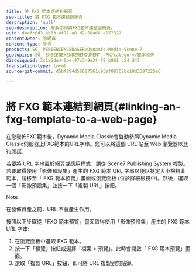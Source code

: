 ```yaml
---
title: 將 FXG 範本連結到網頁
seo-title: 將 FXG 範本連結到網頁
description: 'null'
seo-description: 瞭解如何將FXG範本連結至網頁。
uuid: daafc0d3-ab73-4f71-a0 d2-58a66 a277327
contentOwner: 管理員
content-type: 參考
products: SG_ PERIENCENCENAGER/Dynamic-Media-Scene-7
geptopics: SG_ ENSCENEXENDEMENDUMENT_ PK/category/範本發佈
discoiquuid: 3c1a5da4-0be-47c3-9e3f-f8 b961 c54 d47
translation-type: tm+mt
source-git-commit: d5bf894d56687561c93ef08762bc19d3597225e6

---
```



# 將 FXG 範本連結到網頁{#linking-an-fxg-template-to-a-web-page}

在您發佈FXG範本後，Dynamic Media Classic會啓動參照Dynamic Media Classic伺服器上FXG範本的URL字串。您可以將這個 URL 貼至 Web 瀏覽器以進行測試。

若要將 URL 字串置於網頁或應用程式，請從 Scene7 Publishing System 複製。若要取得使用「影像預設集」產生的 FXG 範本 URL 字串以便以特定大小檢視此範本，請移至「 FXG 範本預覽」畫面或瀏覽面板 (位於詳細檢視中)。然後，選取一個「影像預設集」並按一下「複製 URL」按鈕。

>[!NOTE]
>
>在發佈資產之前，URL 不會產生作用。

按照以下步驟從「FXG 範本預覽」畫面取得使用「影像預設集」產生的 FXG 範本 URL 字串:

1. 在瀏覽面板中選取 FXG 範本。
1. 按一下「預覽」按鈕或選擇「檔案 &gt; 預覽」。此時會開啟「 FXG 範本預覽」畫面。
1. 選取「複製 URL」按鈕，即可將 URL 複製到剪貼簿。

